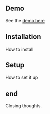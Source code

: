 ## Demo
See the [demo here](/airstream.js/demo.html)


## Installation

How to install

## Setup

How to set it up

## end
Closing thoughts.
